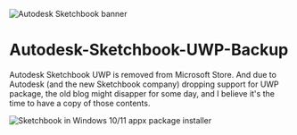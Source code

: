 ![Autodesk Sketchbook banner](https://user-images.githubusercontent.com/32929636/144456164-02fa00cf-130f-4542-b078-65bdf2b8f9f6.png)

# Autodesk-Sketchbook-UWP-Backup
Autodesk Sketchbook UWP is removed from Microsoft Store. And due to Autodesk (and the new Sketchbook company) dropping support for UWP package, the old blog might disapper for some day, and I believe it's the time to have a copy of those contents.

![Sketchbook in Windows 10/11 appx package installer](https://user-images.githubusercontent.com/32929636/144452822-b7d62656-5c1b-4123-9680-14f9a4f9fadf.png)
